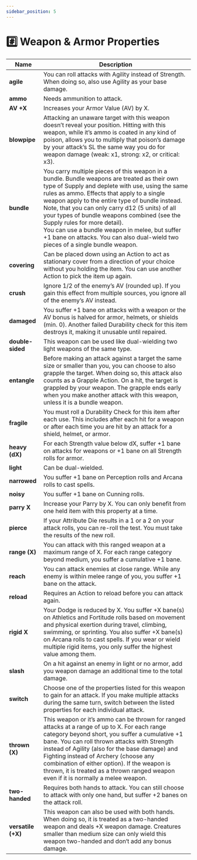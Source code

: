 ```yaml
---
sidebar_position: 5
---
```


# #️⃣ Weapon & Armor Properties

 **Name** | **Description** 
---|---
 **agile** | You can roll attacks with Agility instead of Strength. When doing so, also use Agility as your base damage. 
 **ammo** | Needs ammunition to attack. 
 **AV +X** | Increases your Armor Value (AV) by X. 
 **blowpipe** | Attacking an unaware target with this weapon doesn’t reveal your position. Hitting with this weapon, while it’s ammo is coated in any kind of poison, allows you to multiply that poison’s damage by your attack’s SL the same way you do for weapon damage (weak: x1, strong: x2, or critical: x3). 
 **bundle** | You carry multiple pieces of this weapon in a bundle. Bundle weapons are treated as their own type of Supply and deplete with use, using the same rules as ammo. Effects that apply to a single weapon apply to the entire type of bundle instead. Note, that you can only carry d12 (5 units) of all your types of bundle weapons combined (see the Supply rules for more detail).<br />You can use a bundle weapon in melee, but suffer +1 bane on attacks. You can also dual-wield two pieces of a single bundle weapon. 
 **covering** | Can be placed down using an Action to act as stationary cover from a direction of your choice without you holding the item. You can use another Action to pick the item up again.  
 **crush** | Ignore 1/2 of the enemy’s AV (rounded up). If you gain this effect from multiple sources, you ignore all of the enemy’s AV instead. 
 **damaged** | You suffer +1 bane on attacks with a weapon or the AV bonus is halved for armor, helmets, or shields (min. 0). Another failed Durability check for this item destroys it, making it unusable until repaired. 
 **double-sided** | This weapon can be used like dual-wielding two light weapons of the same type. 
 **entangle** | Before making an attack against a target the same size or smaller than you, you can choose to also grapple the target. When doing so, this attack also counts as a Grapple Action. On a hit, the target is grappled by your weapon. The grapple ends early when you make another attack with this weapon, unless it is a bundle weapon. 
 **fragile** | You must roll a Durability Check for this item after each use. This includes after each hit for a weapon or after each time you are hit by an attack for a shield, helmet, or armor.  
 **heavy (dX)** | For each Strength value below dX, suffer +1 bane on attacks for weapons or +1 bane on all Strength rolls for armor. 
 **light** | Can be dual-wielded. 
 **narrowed** | You suffer +1 bane on Perception rolls and Arcana rolls to cast spells.  
 **noisy** | You suffer +1 bane on Cunning rolls. 
 **parry X** | Increase your Parry by X. You can only benefit from one held item with this property at a time. 
 **pierce** | If your Attribute Die results in a 1 or a 2 on your attack rolls, you can re-roll the test. You must take the results of the new roll.  
 **range (X)** | You can attack with this ranged weapon at a maximum range of X. For each range category beyond medium, you suffer a cumulative +1 bane. 
 **reach** | You can attack enemies at close range. While any enemy is within melee range of you, you suffer +1 bane on the attack. 
 **reload** | Requires an Action to reload before you can attack again. 
 **rigid X** | Your Dodge is reduced by X. You suffer +X bane(s) on Athletics and Fortitude rolls based on movement and physical exertion during travel, climbing, swimming, or sprinting. You also suffer +X bane(s) on Arcana rolls to cast spells. If you wear or wield multiple rigid items, you only suffer the highest value among them.  
 **slash** | On a hit against an enemy in light or no armor, add you weapon damage an additional time to the total damage. 
 **switch** | Choose one of the properties listed for this weapon to gain for an attack. If you make multiple attacks during the same turn, switch between the listed properties for each individual attack. 
 **thrown (X)** | This weapon or it’s ammo can be thrown for ranged attacks at a range of up to X. For each range category beyond short, you suffer a cumulative +1 bane. You can roll thrown attacks with Strength instead of Agility (also for the base damage) and Fighting instead of Archery (choose any combination of either option). If the weapon is thrown, it is treated as a thrown ranged weapon even if it is normally a melee weapon. 
 **two-handed** | Requires both hands to attack. You can still choose to attack with only one hand, but suffer +2 banes on the attack roll. 
 **versatile (+X)** | This weapon can also be used with both hands. When doing so, it is treated as a two-handed weapon and deals +X weapon damage. Creatures smaller than medium size can only wield this weapon two-handed and don‘t add any bonus damage. 

